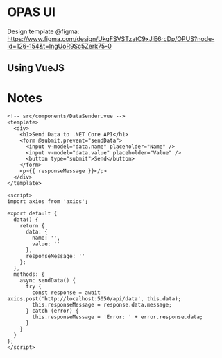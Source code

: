 # OPAS UI
Design template @figma: https://www.figma.com/design/UkqFSVSTzatC9xJiE6rcDp/OPUS?node-id=126-154&t=IngUoR9Sc5Zerk75-0
## Using VueJS

# Notes


```
<!-- src/components/DataSender.vue -->
<template>
  <div>
    <h1>Send Data to .NET Core API</h1>
    <form @submit.prevent="sendData">
      <input v-model="data.name" placeholder="Name" />
      <input v-model="data.value" placeholder="Value" />
      <button type="submit">Send</button>
    </form>
    <p>{{ responseMessage }}</p>
  </div>
</template>

<script>
import axios from 'axios';

export default {
  data() {
    return {
      data: {
        name: '',
        value: ''
      },
      responseMessage: ''
    };
  },
  methods: {
    async sendData() {
      try {
        const response = await axios.post('http://localhost:5050/api/data', this.data);
        this.responseMessage = response.data.message;
      } catch (error) {
        this.responseMessage = 'Error: ' + error.response.data;
      }
    }
  }
};
</script>

```